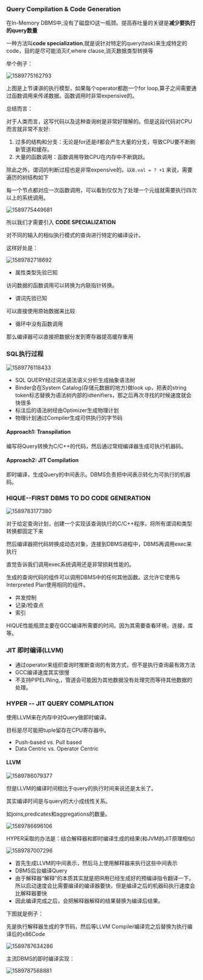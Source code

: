 ### Query Compilation & Code Generation

在In-Memory DBMS中,没有了磁盘IO这一瓶颈。提高吞吐量的关键是**减少要执行的query数量**



一种方法叫**code specialization**,就是说针对特定的query(task)来生成特定的code，目的是尽可能消灭if,where clause,消灭数据类型转换等



举个例子：

![1589775162793](C:\Users\AlexanderChiu\AppData\Roaming\Typora\typora-user-images\1589775162793.png)



上图是上节课讲的执行模型，如果每个operator都跑一个for loop,算子之间需要通过函数调用来传递数据。函数调用时非常expensive的。

总结而言：

对于人类而言，这写代码以及这种查询树是非常好理解的。但是这段代码对CPU而言就非常不友好:

1. 过多的结构和分支：无论是for还是if都会产生大量的分支，导致CPU要不断刷新管道和缓存。
2. 大量的函数调用：函数调用导致CPU在内存中不断跳跃。



除此之外，谓词的判断过程也是非常expensive的。以`B.val = ? +1` 来说，需要遍历的树结构如下

每一个节点都对应一次函数调用，可以看到仅仅为了处理一个元组就需要执行四次以上的系统调用。

![1589775449681](C:\Users\AlexanderChiu\AppData\Roaming\Typora\typora-user-images\1589775449681.png)



所以我们才需要引入 **CODE SPECIALIZATION**

对不同的输入的相似执行模式的查询进行特定的编译设计。

这样好处是：

![1589782718692](C:\Users\AlexanderChiu\AppData\Roaming\Typora\typora-user-images\1589782718692.png)

* 属性类型先验已知

访问数据的函数调用可以转换为内联指针转换。

* 谓词先验已知

可以直接使用原始数据来比较

* 循环中没有函数调用

那么编译器可以直接把数据分发到寄存器提高缓存重用



### SQL执行过程

![1589776118433](C:\Users\AlexanderChiu\AppData\Roaming\Typora\typora-user-images\1589776118433.png)



* SQL QUERY经过词法语法语义分析生成抽象语法树
* Binder会在System Catalog(存储元数据的地方)做look up，把表的string token标志替换为语法树内部的idtenifiers，那之后再次寻找的时候速度就会快很多
* 标注后的语法树经由Optimizer生成物理计划
* 物理计划通过Compiler生成可供执行的字节码



#### Approach1: Transpilation

编写将Query转换为C/C++的代码，然后通过常规编译器生成可执行机器码。

#### Approach2: JIT Compilation

即时编译，生成Query的中间表示。DBMS负责把中间表示转化为可执行的机器码。



### HIQUE--FIRST DBMS TO DO CODE GENERATION

![1589783177380](C:\Users\AlexanderChiu\AppData\Roaming\Typora\typora-user-images\1589783177380.png)

对于给定查询计划，创建一个实现该查询执行的C/C++程序，将所有谓词和类型转换都固定下来

然后编译器把代码转换成动态对象，连接到DBMS进程中，DBMS再调用exec来执行

直觉告诉我们调用exec系统调用还是非常损耗性能的。

生成的查询代码的组件可以调用DBMS中的任何其他函数。这允许它使用与Interpreted Plan使用相同的组件。

- 并发控制
- 记录/检查点
- 索引

HIQUE性能瓶颈主要在GCC编译所需要的时间。因为其需要查看环境，连接，库等。



### JIT 即时编译(LLVM)

* 通过operator来组织查询时推断查询的有效方式，但不是执行查询最有效方法
* GCC编译速度其实很慢
* 不支持PIPELINing,，管道会可能因为其他数据没有处理完而等待其他数据的处理。



### HYPER  -- JIT QUERY COMPILATION

使用LLVM来在内存中对Query做即时编译。

目标是尽可能把tuple留存在CPU寄存器中。

* Push-based vs. Pull based
* Data Centric vs. Operator Centric

#### LLVM

![1589786079377](C:\Users\AlexanderChiu\AppData\Roaming\Typora\typora-user-images\1589786079377.png)

但是LLVM的编译时间相比于query的执行时间来说还是太长了。

其实编译时间是与query的大小成线性关系。

如joins,predicates和aggregations的数量。

![1589786696106](C:\Users\AlexanderChiu\AppData\Roaming\Typora\typora-user-images\1589786696106.png)

HYPER采取的办法是：结合解释器和即时编译生成的结果(和JVM的JIT原理相似)

![1589787007296](C:\Users\AlexanderChiu\AppData\Roaming\Typora\typora-user-images\1589787007296.png)



* 首先生成LLVM的中间表示，然后马上使用解释器来执行这些中间表示
* DBMS后台编译Query
* 由于解释器“解释”的本质其实就是把IR用已经生成好的预编译指令翻译一下，所以启动速度会比需要编译的编译器要快，但是编译之后的机器码执行速度会比解释器要快
* 因此编译完成之后，会把解释器解释的结果替换为编译后结果。

下图就是例子：

先是执行解释器生成的字节码，然后等LLVM Compiler编译完之后替换为执行编译后的x86Code

![1589787634286](C:\Users\AlexanderChiu\AppData\Roaming\Typora\typora-user-images\1589787634286.png)



主流DBMS的即时编译实现：

![1589787568881](C:\Users\AlexanderChiu\AppData\Roaming\Typora\typora-user-images\1589787568881.png)



